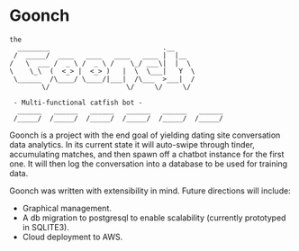 # Goonch
    the
      ________                            .__             
     /  _____/  ____   ____   ____   ____ |  |__          
    /   \  ___ /  _ \ /  _ \ /    \_/ ___\|  |  \         
    \    \_\  (  <_> |  <_> )   |  \  \___|   Y  \        
     \______  /\____/ \____/|___|  /\___  >___|  /        
            \/                   \/     \/     \/         
                                                          
     - Multi-functional catfish bot -                                                    
      ______   ______   ______   ______   ______   ______ 
     /_____/  /_____/  /_____/  /_____/  /_____/  /_____/ 
    

Goonch is a project with the end goal of yielding dating site conversation data analytics.
In its current state it will auto-swipe through tinder, accumulating matches, and then spawn off a chatbot instance for the first one.
It will then log the conversation into a database to be used for training data.

Goonch was written with extensibility in mind.
Future directions will include:
- Graphical management.
- A db migration to postgresql to enable scalability (currently prototyped in SQLITE3).
- Cloud deployment to AWS.
                                                      
